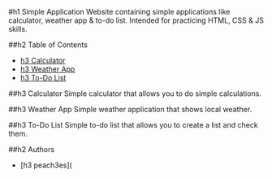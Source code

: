 #h1 Simple Application
Website containing simple applications like calculator, weather app &amp; to-do list. Intended for practicing HTML, CSS &amp; JS skills.

##h2 Table of Contents

- [h3 Calculator](#Calculator)
- [h3 Weather App](#Weather-App)
- [h3 To-Do List](#To-Do-List)

##h3 Calculator
Simple calculator that allows you to do simple calculations.

##h3 Weather App
Simple weather application that shows local weather.

##h3 To-Do List
Simple to-do list that allows you to create a list and check them.

##h2 Authors

- [h3 peach3es](
